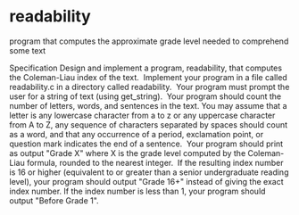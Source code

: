 # readability
program that computes the approximate grade level needed to comprehend some text

Specification
Design and implement a program, readability, that computes the Coleman-Liau index of the text.
	 Implement your program in a file called readability.c in a directory called readability.
	 Your program must prompt the user for a string of text (using get_string).
	 Your program should count the number of letters, words, and sentences in the text. You may assume that a letter is any lowercase character from a to z or any uppercase character from A to Z, any sequence of characters separated by spaces should count as a word, and that any occurrence of a period, exclamation point, or question mark indicates the end of a sentence.
	 Your program should print as output "Grade X" where X is the grade level computed by the Coleman-Liau formula, rounded to the nearest integer.
	 If the resulting index number is 16 or higher (equivalent to or greater than a senior undergraduate reading level), your program should output "Grade 16+" instead of giving the exact index number. If the index number is less than 1, your program should output "Before Grade 1".

